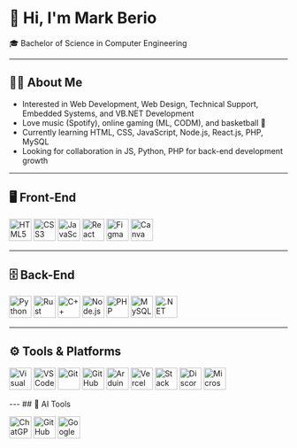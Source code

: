 # 👋 Hi, I'm Mark Berio

🎓 Bachelor of Science in Computer Engineering

---

## 👨‍💻 About Me
- Interested in Web Development, Web Design, Technical Support, Embedded Systems, and VB.NET Development
- Love music (Spotify), online gaming (ML, CODM), and basketball 🏀
- Currently learning HTML, CSS, JavaScript, Node.js, React.js, PHP, MySQL
- Looking for collaboration in JS, Python, PHP for back-end development growth

---

## 🖥️ Front-End  
<p align="left">
  <img src="https://cdn.jsdelivr.net/gh/devicons/devicon/icons/html5/html5-original.svg" height="40" alt="HTML5" />
  <img src="https://cdn.jsdelivr.net/gh/devicons/devicon/icons/css3/css3-original.svg" height="40" alt="CSS3" />
  <img src="https://cdn.jsdelivr.net/gh/devicons/devicon/icons/javascript/javascript-original.svg" height="40" alt="JavaScript" />
  <img src="https://cdn.jsdelivr.net/gh/devicons/devicon/icons/react/react-original.svg" height="40" alt="React" />
  <img src="https://cdn.jsdelivr.net/gh/devicons/devicon/icons/figma/figma-original.svg" height="40" alt="Figma" />
  <img src="https://cdn.jsdelivr.net/gh/devicons/devicon/icons/canva/canva-original.svg" height="40" alt="Canva" />
</p>

---

## 🗄️ Back-End  
<p align="left">
  <img src="https://cdn.jsdelivr.net/gh/devicons/devicon/icons/python/python-original.svg" height="40" alt="Python" />
  <img src="https://raw.githubusercontent.com/rust-lang/artwork/master/logos/rust-logo-512x512.png" height="40" alt="Rust" />
  <img src="https://cdn.jsdelivr.net/gh/devicons/devicon/icons/cplusplus/cplusplus-original.svg" height="40" alt="C++" />
  <img src="https://cdn.jsdelivr.net/gh/devicons/devicon/icons/nodejs/nodejs-original.svg" height="40" alt="Node.js" />
  <img src="https://cdn.jsdelivr.net/gh/devicons/devicon/icons/php/php-original.svg" height="40" alt="PHP" />
  <img src="https://cdn.jsdelivr.net/gh/devicons/devicon/icons/mysql/mysql-original.svg" height="40" alt="MySQL" />
  <img src="https://cdn.jsdelivr.net/gh/devicons/devicon/icons/dot-net/dot-net-original.svg" height="40" alt=".NET" />
</p>

---

## ⚙️ Tools & Platforms  
<p align="left">
  <img src="https://cdn.jsdelivr.net/gh/devicons/devicon/icons/visualstudio/visualstudio-plain.svg" height="40" alt="Visual Studio" />
  <img src="https://cdn.jsdelivr.net/gh/devicons/devicon/icons/vscode/vscode-original.svg" height="40" alt="VS Code" />
  <img src="https://cdn.jsdelivr.net/gh/devicons/devicon/icons/git/git-original.svg" height="40" alt="Git" />
  <img src="https://cdn.jsdelivr.net/gh/devicons/devicon/icons/github/github-original.svg" height="40" alt="GitHub" />
  <img src="https://cdn.jsdelivr.net/gh/devicons/devicon/icons/arduino/arduino-original.svg" height="40" alt="Arduino IDE" />
  <img src="https://cdn.worldvectorlogo.com/logos/vercel.svg" height="40" alt="Vercel" />
  <img src="https://cdn.sstatic.net/Sites/stackoverflow/company/img/logos/so/so-logo.png" height="40" alt="Stack Overflow" />
  <img src="https://upload.wikimedia.org/wikipedia/commons/9/98/Discord_logo.svg" height="40" alt="Discord" />
  <img src="https://upload.wikimedia.org/wikipedia/commons/4/44/Microsoft_Office_Teams_%282018%E2%80%93present%29.svg" height="40" alt="Microsoft Teams" />
</p>
--- 
## 🤖 AI Tools  
<p align="left">
  <img src="https://upload.wikimedia.org/wikipedia/commons/0/04/ChatGPT_logo.svg" height="40" alt="ChatGPT" />
  <img src="https://avatars.githubusercontent.com/u/96311860?s=200&v=4" height="40" alt="GitHub Copilot" />
  <img src="https://upload.wikimedia.org/wikipedia/commons/thumb/f/f0/Google_Gemini_logo.svg/512px-Google_Gemini_logo.svg.png" height="40" alt="Google Gemini" />
</p>
